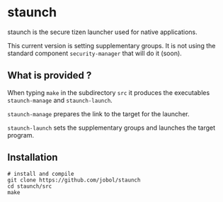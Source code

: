 staunch
=======

staunch is the secure tizen launcher used for native
applications.

This current version is setting supplementary groups.
It is not using the standard component `security-manager`
that will do it (soon).

What is provided ?
------------------

When typing `make` in the subdirectory `src` it produces
the executables `staunch-manage` and `staunch-launch`.

`staunch-manage` prepares the link to the target for the launcher.

`staunch-launch` sets the supplementary groups and launches the target
program.


Installation
------------

```
# install and compile
git clone https://github.com/jobol/staunch
cd staunch/src
make
```



